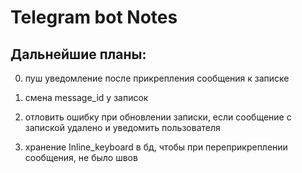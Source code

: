 # Telegram bot Notes

## 

## Дальнейшие планы:

0. пуш уведомление после прикрепления сообщения к записке

1. смена message_id у записок
2. отловить ошибку при обновлении записки, если сообщение с запиской удалено и уведомить пользователя
3. хранение Inline_keyboard в бд, чтобы при переприкреплении сообщения, не было швов 
